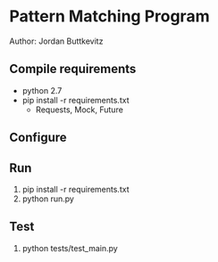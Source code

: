 # Pattern Matching Program
Author: Jordan Buttkevitz

## Compile requirements
  * python 2.7
  * pip install -r requirements.txt
    * Requests, Mock, Future

## Configure

## Run
  1. pip install -r requirements.txt
  2. python run.py

## Test
  1. python tests/test_main.py

